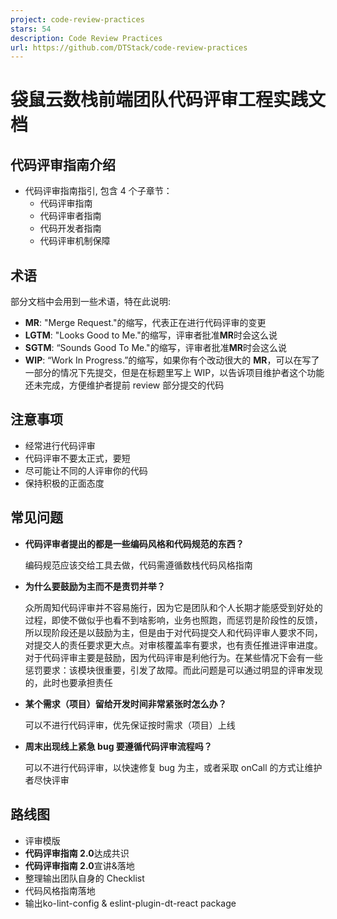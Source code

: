 ```yaml
---
project: code-review-practices
stars: 54
description: Code Review Practices 
url: https://github.com/DTStack/code-review-practices
---
```


袋鼠云数栈前端团队代码评审工程实践文档
===================

代码评审指南介绍
--------

-   代码评审指南指引, 包含 4 个子章节：
    -   代码评审指南
    -   代码评审者指南
    -   代码开发者指南
    -   代码评审机制保障

术语
--

部分文档中会用到一些术语，特在此说明:

-   **MR**: "Merge Request."的缩写，代表正在进行代码评审的变更
-   **LGTM**: "Looks Good to Me."的缩写，评审者批准**MR**时会这么说
-   **SGTM**: “Sounds Good To Me."的缩写，评审者批准**MR**时会这么说
-   **WIP**: “Work In Progress.”的缩写，如果你有个改动很大的 **MR**，可以在写了一部分的情况下先提交，但是在标题里写上 WIP，以告诉项目维护者这个功能还未完成，方便维护者提前 review 部分提交的代码

注意事项
----

-   经常进行代码评审
-   代码评审不要太正式，要短
-   尽可能让不同的人评审你的代码
-   保持积极的正面态度

常见问题
----

-   **代码评审者提出的都是一些编码风格和代码规范的东西？**
    
    编码规范应该交给工具去做，代码需遵循数栈代码风格指南
    
-   **为什么要鼓励为主而不是责罚并举？**
    
    众所周知代码评审并不容易施行，因为它是团队和个人长期才能感受到好处的过程，即使不做似乎也看不到啥影响，业务也照跑，而惩罚是阶段性的反馈，所以现阶段还是以鼓励为主，但是由于对代码提交人和代码评审人要求不同，对提交人的责任要求更大点。对审核覆盖率有要求，也有责任推进评审进度。 对于代码评审主要是鼓励，因为代码评审是利他行为。在某些情况下会有一些惩罚要求：该模块很重要，引发了故障。而此问题是可以通过明显的评审发现的，此时也要承担责任
    
-   **某个需求（项目）留给开发时间非常紧张时怎么办？**
    
    可以不进行代码评审，优先保证按时需求（项目）上线
    
-   **周末出现线上紧急 bug 要遵循代码评审流程吗？**
    
    可以不进行代码评审，以快速修复 bug 为主，或者采取 onCall 的方式让维护者尽快评审
    

路线图
---

-   评审模版
-   **代码评审指南 2.0**达成共识
-   **代码评审指南 2.0**宣讲&落地
-   整理输出团队自身的 Checklist
-   代码风格指南落地
-   输出ko-lint-config & eslint-plugin-dt-react package
